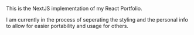 This is the NextJS implementation of my React Portfolio.

I am currently in the process of seperating the styling and the personal info to allow for easier portability and usage for others.
